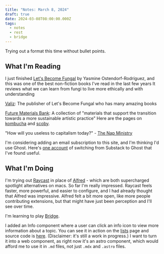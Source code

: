 ```yaml
---
title: "Notes: March 8, 2024"
draft: true
date: 2024-03-08T08:00:00.000Z
tags:
  - notes
  - rest
  - bridge
---
```


Trying out a format this time without bullet points.

## What I'm Reading

I just finished [Let's Become Fungal](https://valiz.nl/en/publications/let-s-become-fungal) by Yasmine Ostendorf-Rodríguez, and this was one of the best non-fiction books I've read in the last few years It reviews what we can learn from fungi to live more ethically and with understanding

[Valiz](https://valiz.nl/): The publisher of Let's Become Fungal who has many amazing books

[Future Materials Bank](https://www.futurematerialsbank.com/): A collection of "materials that support the transition towards a more sustainable artistic practice"
Here are the pages on [kombucha](https://www.futurematerialsbank.com/material/kombucha/) and [scoby](https://www.futurematerialsbank.com/material/scoby-compo-handbags-crafting-organic-waste-for-fashion/).

"How will you useless to capitalism today?" - [The Nap Ministry](https://thenapministry.wordpress.com/2021/08/03/how-will-you-be-useless-to-capitalism-today/)

I'm considering adding an email subscription to this site, and I'm thinking I'd use Ghost. Here's [one account](https://www.citationneeded.news/citation-needed-has-a-new-home) of switching from Substack to Ghost that I've found useful.

## What I'm Doing

I'm trying out [Raycast](https://www.raycast.com/) in place of [Alfred](https://www.alfredapp.com/) - which are both supercharged spotlight alternatives on macs. So far I'm really impressed. Raycast feels faster, more powerful, and easier to configure, and I had already thought that Alfred was impressive. Alfred felt a bit more open, like more people contributing extensions, but that might have just been perception and I'll see over time.

I'm learning to play [Bridge](https://en.wikipedia.org/wiki/Contract_bridge).

I added an Info component where a user can click an info icon to view more information about a topic. You can see it in action on the [lists](/lists) page and source code is [here](https://github.com/aled1027/alexledger.net/blob/main/src/components/InfoHover.astro). (Disclaimer: it's still a work in progress.) I want to turn it into a web component, as right now it's an astro component, which would afford me to use it in `.md` files, not just `.mdx` and `.astro` files.
